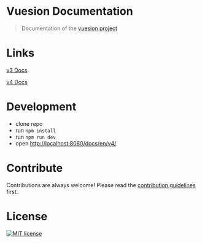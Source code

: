 # Vuesion Documentation

> Documentation of the [vuesion project](https://github.com/vuesion/vuesion)



# Links
[v3 Docs](https://vuesion.github.io/docs/en/v3/)

[v4 Docs](https://vuesion.github.io/docs/en/v4/)

# Development

- clone repo
- run `npm install`
- run `npm run dev`
- open [http://localhost:8080/docs/en/v4/](http://localhost:8080/docs/en/v4/)

# Contribute

Contributions are always welcome! Please read the [contribution guidelines](https://github.com/vuesion/vuesion/blob/master/.github/CONTRIBUTING.md) first.


# License
[![MIT license](https://img.shields.io/badge/License-MIT-blue.svg)](https://lbesson.mit-license.org/)
